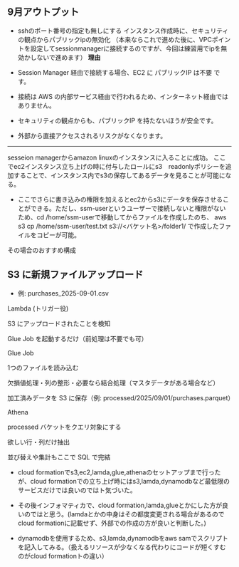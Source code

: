 ## 9月アウトプット

- sshのポート番号の指定も無しにする
インスタンス作成時に、セキュリティの観点からパブリックipの無効化
（本来ならこれで進めた後に、VPCポイントを設定してsessionmanagerに接続するのですが、今回は練習用でipを無効かしないで進めます）
**理由**

- Session Manager 経由で接続する場合、EC2 に パブリックIP は不要 です。
- 接続は AWS の内部サービス経由で行われるため、インターネット経由ではありません。
- セキュリティの観点からも、パブリックIP を持たないほうが安全です。
- 外部から直接アクセスされるリスクがなくなります。

---

sesseion managerからamazon linuxのインスタンスに入ることに成功。
ここでec2インスタンス立ち上げの時に付与したロールにs3　readonlyポリシーを追加することで、インスタンス内でs3の保存してあるデータを見ることが可能になる。

- ここでさらに書き込みの権限を加えるとec2からs3にデータを保存させることができる。ただし、ssm-userというユーザーで接続しないと権限がないため、cd /home/ssm-userで移動してからファイルを作成したのち、
aws s3 cp /home/ssm-user/test.txt s3://<バケット名>/folder1/
で作成したファイルをコピーが可能。




その場合のおすすめ構成

## S3 に新規ファイルアップロード

- 例: purchases_2025-09-01.csv

Lambda (トリガー役)

S3 にアップロードされたことを検知

Glue Job を起動するだけ（前処理は不要でも可）

Glue Job

1つのファイルを読み込む

欠損値処理・列の整形・必要なら結合処理（マスタデータがある場合など）

加工済みデータを S3 に保存（例: processed/2025/09/01/purchases.parquet）

Athena

processed バケットをクエリ対象にする

欲しい行・列だけ抽出

並び替えや集計もここで SQL で完結


* cloud formationでs3,ec2,lamda,glue,athenaのセットアップまで行ったが、cloud formationでの立ち上げ時にはs3,lamda,dynamodbなど最低限のサービスだけでは良いのではト気づいた。

* その後インフォマティカで、cloud formation,lamda,glueとかにした方が良いのではと思う。(lamdaとかの中身はその都度変更される場合があるのでcloud formationに記載せず、外部での作成の方が良いと判断した。)

* dynamodbを使用するため、s3,lamda,dynamodbをaws samでスクリプトを記入してみる。（扱えるリソースが少なくなる代わりにコードが短くすむのがcloud formationトの違い）